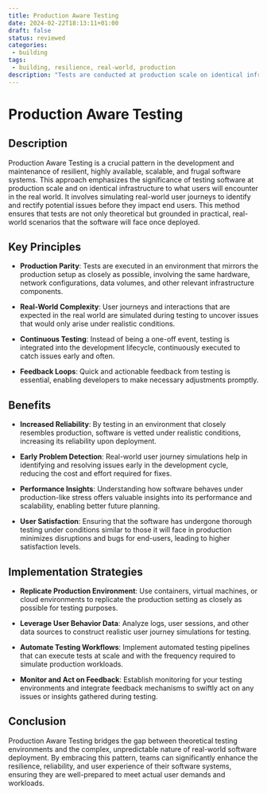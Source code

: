 ```yaml
---
title: Production Aware Testing
date: 2024-02-22T18:13:11+01:00
draft: false
status: reviewed
categories: 
 - building
tags: 
 - building, resilience, real-world, production
description: "Tests are conducted at production scale on identical infrastructure. They encompass real-world user journeys."
---
```


# Production Aware Testing

## Description

Production Aware Testing is a crucial pattern in the development and maintenance of resilient, highly available, scalable, and frugal software systems. This approach emphasizes the significance of testing software at production scale and on identical infrastructure to what users will encounter in the real world. It involves simulating real-world user journeys to identify and rectify potential issues before they impact end users. This method ensures that tests are not only theoretical but grounded in practical, real-world scenarios that the software will face once deployed.

## Key Principles

- **Production Parity**: Tests are executed in an environment that mirrors the production setup as closely as possible, involving the same hardware, network configurations, data volumes, and other relevant infrastructure components.
  
- **Real-World Complexity**: User journeys and interactions that are expected in the real world are simulated during testing to uncover issues that would only arise under realistic conditions.
  
- **Continuous Testing**: Instead of being a one-off event, testing is integrated into the development lifecycle, continuously executed to catch issues early and often.
  
- **Feedback Loops**: Quick and actionable feedback from testing is essential, enabling developers to make necessary adjustments promptly.

## Benefits

- **Increased Reliability**: By testing in an environment that closely resembles production, software is vetted under realistic conditions, increasing its reliability upon deployment.

- **Early Problem Detection**: Real-world user journey simulations help in identifying and resolving issues early in the development cycle, reducing the cost and effort required for fixes.

- **Performance Insights**: Understanding how software behaves under production-like stress offers valuable insights into its performance and scalability, enabling better future planning.

- **User Satisfaction**: Ensuring that the software has undergone thorough testing under conditions similar to those it will face in production minimizes disruptions and bugs for end-users, leading to higher satisfaction levels.

## Implementation Strategies

- **Replicate Production Environment**: Use containers, virtual machines, or cloud environments to replicate the production setting as closely as possible for testing purposes.

- **Leverage User Behavior Data**: Analyze logs, user sessions, and other data sources to construct realistic user journey simulations for testing.

- **Automate Testing Workflows**: Implement automated testing pipelines that can execute tests at scale and with the frequency required to simulate production workloads.

- **Monitor and Act on Feedback**: Establish monitoring for your testing environments and integrate feedback mechanisms to swiftly act on any issues or insights gathered during testing.

## Conclusion

Production Aware Testing bridges the gap between theoretical testing environments and the complex, unpredictable nature of real-world software deployment. By embracing this pattern, teams can significantly enhance the resilience, reliability, and user experience of their software systems, ensuring they are well-prepared to meet actual user demands and workloads.